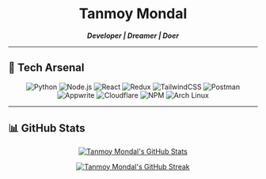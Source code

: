 <div align="center">

# Tanmoy Mondal

**_Developer | Dreamer | Doer_**

</div>

---

## 🚀 Tech Arsenal

<div align="center">

![Python](https://img.shields.io/badge/Python-181717?style=for-the-badge&logo=python&logoColor=yellow)
![Node.js](https://img.shields.io/badge/Node.js-181717?style=for-the-badge&logo=node.js&logoColor=green)
![React](https://img.shields.io/badge/React-181717?style=for-the-badge&logo=react&logoColor=61DAFB)
![Redux](https://img.shields.io/badge/Redux-181717?style=for-the-badge&logo=redux&logoColor=purple)
![TailwindCSS](https://img.shields.io/badge/TailwindCSS-181717?style=for-the-badge&logo=tailwindcss&logoColor=38BDF8)
![Postman](https://img.shields.io/badge/Postman-181717?style=for-the-badge&logo=postman&logoColor=orange)
![Appwrite](https://img.shields.io/badge/Appwrite-181717?style=for-the-badge&logo=appwrite&logoColor=pink)
![Cloudflare](https://img.shields.io/badge/Cloudflare-181717?style=for-the-badge&logo=cloudflare&logoColor=orange)
![NPM](https://img.shields.io/badge/NPM-181717?style=for-the-badge&logo=npm&logoColor=red)
![Arch Linux](https://img.shields.io/badge/Arch_Linux-181717?style=for-the-badge&logo=arch-linux&logoColor=white)

</div>

---

## 📊 GitHub Stats

<p align="center">
  <a href="https://github.com/Tanmoy-Mondal-07">
    <img src="https://github-readme-stats.vercel.app/api?username=Tanmoy-Mondal-07&theme=shadow_red&hide_border=true&show_icons=true" alt="Tanmoy Mondal's GitHub Stats" />
  </a>
</p>
<p align="center">
  <a href="https://git.io/streak-stats">
    <img src="https://github-readme-streak-stats.vercel.app/?user=Tanmoy-Mondal-07&theme=shadow_red&hide_border=true" alt="Tanmoy Mondal's GitHub Streak" />
  </a>
</p>
